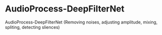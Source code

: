 # AudioProcess-DeepFilterNet
AudioProcess-DeepFilterNet (Removing noises, adjusting amplitude, mixing, spliting, detecting sliences)
